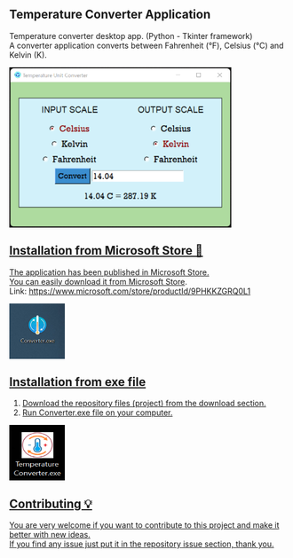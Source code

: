 ## Temperature Converter Application <br />
 Temperature converter desktop app. (Python - Tkinter framework) <br />
 A converter application converts between Fahrenheit (°F), Celsius (°C) and Kelvin (K). <br />

 <a href="url"><img src="https://github.com/Kamran-Dev/Temperature_converter_app/blob/main/Screenshot_app.png" align="center" height="289" width="400" > <br />

## Installation from Microsoft Store 🔌  <br />
The application has been published in Microsoft Store. <br />
You can easily download it from [Microsoft Store](https://www.microsoft.com/store/productId/9PHKKZGRQ0L1). <br />
Link: https://www.microsoft.com/store/productId/9PHKKZGRQ0L1 <br />

 <a href="url"><img src="https://github.com/Kamran-Dev/Temperature_converter_app/blob/main/Screenshot_Desktop.png" align="center" height="100" width="100" > <br />

## Installation from exe file <br />

1. Download the repository files (project) from the download section.  <br />
2. Run Converter.exe file on your computer.  <br />

  <a href="url"><img src="https://github.com/Kamran-Dev/Temperature_converter_app/blob/main/Screenshot_exe_file.png" align="center" height="100" width="100" > <br />

## Contributing 💡
You are very welcome if you want to contribute to this project and make it better with new ideas. <br />
If you find any issue just put it in the repository issue section, thank you.
